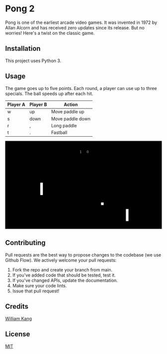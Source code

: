 # Pong 2
Pong is one of the earliest arcade video games. It was invented in 1972
by Allan Alcorn and has received zero updates since its release. But no
worries! Here's a twist on the classic game.

## Installation
This project uses Python 3.

## Usage
The game goes up to five points. Each round, a player can use
up to three specials. The ball speeds up after each hit.

Player A | Player B | Action
------------ | ------------- | -------------
w | up | Move paddle up
s | down | Move paddle down
r | , | Long paddle
t | . | Fastball

![Pong 2 Demo](images/pong_2_demo.gif)

## Contributing
Pull requests are the best way to propose changes to the codebase
(we use Github Flow). We actively welcome your pull requests:

1. Fork the repo and create your branch from main.
1. If you've added code that should be tested, test it.
1. If you've changed APIs, update the documentation.
1. Make sure your code lints.
1. Issue that pull request!

## Credits
[William Kang](https://github.com/willkang7)

## License
[MIT](LICENSE)
